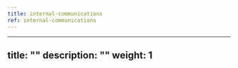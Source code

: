 ```yaml
---
title: internal-communications
ref: internal-communications
---
```

---
title: ""
description: ""
weight: 1
---